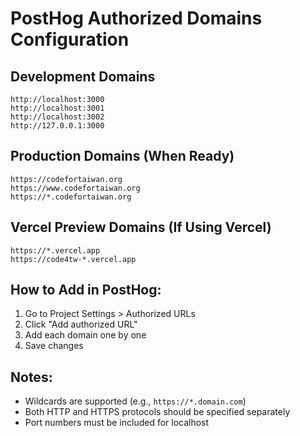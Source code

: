 # PostHog Authorized Domains Configuration

## Development Domains
```
http://localhost:3000
http://localhost:3001
http://localhost:3002
http://127.0.0.1:3000
```

## Production Domains (When Ready)
```
https://codefortaiwan.org
https://www.codefortaiwan.org
https://*.codefortaiwan.org
```

## Vercel Preview Domains (If Using Vercel)
```
https://*.vercel.app
https://code4tw-*.vercel.app
```

## How to Add in PostHog:
1. Go to Project Settings > Authorized URLs
2. Click "Add authorized URL"
3. Add each domain one by one
4. Save changes

## Notes:
- Wildcards are supported (e.g., `https://*.domain.com`)
- Both HTTP and HTTPS protocols should be specified separately
- Port numbers must be included for localhost